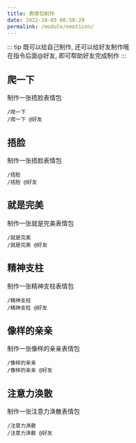 ```yaml
---
title: 表情包制作
date: 2022-10-05 06:58:29
permalink: /module/emoticon/
---
```

::: tip
既可以给自己制作, 还可以给好友制作哦
<br>
在指令后面@好友, 即可帮助好友完成制作
:::

## 爬一下

制作一张捂脸表情包

```
/爬一下 
/爬一下 @好友
```

## 捂脸

制作一张捂脸表情包

```
/捂脸 
/捂脸 @好友
```

## 就是完美

制作一张就是完美表情包

```
/就是完美 
/就是完美 @好友
```

## 精神支柱

制作一张精神支柱表情包

```
/精神支柱 
/精神支柱 @好友
```

## 像样的亲亲

制作一张像样的亲亲表情包

```
/像样的亲亲 
/像样的亲亲 @好友
```

## 注意力涣散

制作一张注意力涣散表情包

```
/注意力涣散 
/注意力涣散 @好友
```
